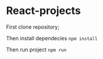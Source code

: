 # React-projects
First clone repository;

Then install dependecies
```npm install```

Then run project
```npm run```
